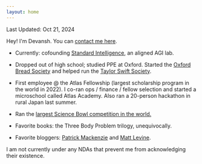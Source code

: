 ```yaml
---
layout: home
---
```

Last Updated: Oct 21, 2024

Hey! I'm Devansh. You can <a href="mailto:hello@devanshpanda.com">contact me here</a>.

- Currently: cofounding <a href="https://stdint.com">Standard Intelligence</a>, an aligned AGI lab.
- Dropped out of high school; studied PPE at Oxford. Started the <a href="https://www.instagram.com/oxfordbreadsoc/">Oxford Bread Society</a> and helped run the <a href="https://www.instagram.com/oxfordswiftsoc/">Taylor Swift Society</a>.
- First employee @ the Atlas Fellowship (largest scholarship program in the world in 2022). I co-ran ops / finance / fellow selection and started a microschool called Atlas Academy. Also ran a 20-person hackathon in rural Japan last summer.
- Ran the <a href="https://prometheus.science/">largest Science Bowl competition in the world.</a>

- Favorite books: the Three Body Problem trilogy, unequivocally.

- Favorite bloggers: [Patrick Mackenzie](https://www.bitsaboutmoney.com/) and [Matt Levine](https://www.bloomberg.com/opinion/authors/ARbTQlRLRjE/matthew-s-levine).

I am not currently under any NDAs that prevent me from acknowledging their existence.
